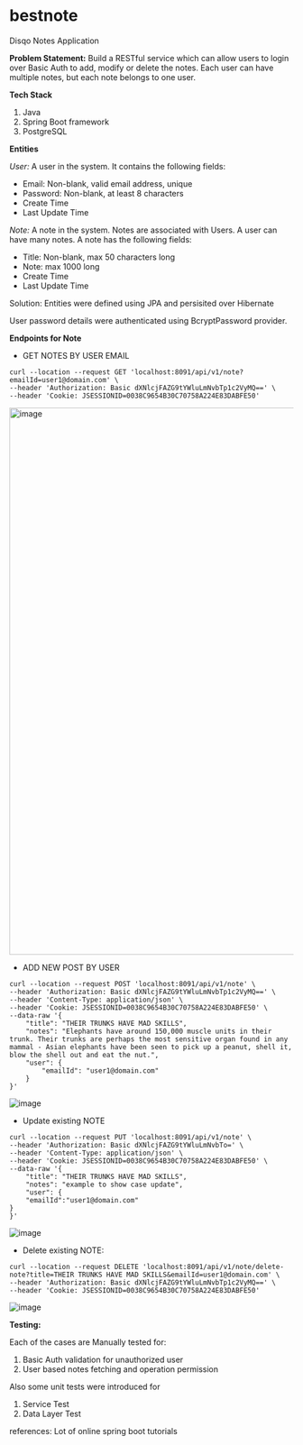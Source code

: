 # bestnote
Disqo Notes Application

**Problem Statement:**
Build a RESTful service which can allow users to login over Basic Auth to add, modify or delete the notes.
Each user can have multiple notes, but each note belongs to one user.


**Tech Stack**
1. Java
2. Spring Boot framework
3. PostgreSQL


**Entities**

 *User:* 
A user in the system. It contains the following fields: 
- Email: Non-blank, valid email address, unique 
- Password: Non-blank, at least 8 characters 
- Create Time 
- Last Update Time 

 *Note:* 
A note in the system. Notes are associated with Users. A user can have many notes. A note has the  following fields: 
- Title: Non-blank, max 50 characters long 
- Note: max 1000 long 
- Create Time 
- Last Update Time 


Solution: Entities were defined using JPA and persisited over Hibernate

User password details were authenticated using BcryptPassword provider.


**Endpoints for Note**

- GET NOTES BY USER EMAIL

```
curl --location --request GET 'localhost:8091/api/v1/note?emailId=user1@domain.com' \
--header 'Authorization: Basic dXNlcjFAZG9tYWluLmNvbTp1c2VyMQ==' \
--header 'Cookie: JSESSIONID=0038C9654B30C70758A224E83DABFE50'

```
<img width="971" alt="image" src="https://user-images.githubusercontent.com/23045426/184783483-f5e21636-5a81-4ae1-a548-c1bbccd3fcf2.png">


- ADD NEW POST BY USER

```
curl --location --request POST 'localhost:8091/api/v1/note' \
--header 'Authorization: Basic dXNlcjFAZG9tYWluLmNvbTp1c2VyMQ==' \
--header 'Content-Type: application/json' \
--header 'Cookie: JSESSIONID=0038C9654B30C70758A224E83DABFE50' \
--data-raw '{
    "title": "THEIR TRUNKS HAVE MAD SKILLS",
    "notes": "Elephants have around 150,000 muscle units in their trunk. Their trunks are perhaps the most sensitive organ found in any mammal - Asian elephants have been seen to pick up a peanut, shell it, blow the shell out and eat the nut.",
    "user": {
        "emailId": "user1@domain.com"
    }
}'
```
![image](https://user-images.githubusercontent.com/23045426/184783373-fa10e834-cff2-4ca0-829f-ab25eaacd14c.png)


- Update existing NOTE 

```
curl --location --request PUT 'localhost:8091/api/v1/note' \
--header 'Authorization: Basic dXNlcjFAZG9tYWluLmNvbTo=' \
--header 'Content-Type: application/json' \
--header 'Cookie: JSESSIONID=0038C9654B30C70758A224E83DABFE50' \
--data-raw '{
    "title": "THEIR TRUNKS HAVE MAD SKILLS",
    "notes": "example to show case update",
    "user": {
    "emailId":"user1@domain.com" 
}
}'

```
![image](https://user-images.githubusercontent.com/23045426/184783671-1d5720dc-253c-41bd-afaf-91bbbfee4d15.png)



- Delete existing NOTE:

```
curl --location --request DELETE 'localhost:8091/api/v1/note/delete-note?title=THEIR TRUNKS HAVE MAD SKILLS&emailId=user1@domain.com' \
--header 'Authorization: Basic dXNlcjFAZG9tYWluLmNvbTp1c2VyMQ==' \
--header 'Cookie: JSESSIONID=0038C9654B30C70758A224E83DABFE50'
```
![image](https://user-images.githubusercontent.com/23045426/184786177-9a1d1f60-0dba-461b-ab31-de488df237b6.png)

**Testing:**

Each of the cases are Manually tested for:
1. Basic Auth validation for unauthorized user
2. User based notes fetching and operation permission

Also some unit tests were introduced for 
1. Service Test
2. Data Layer Test

references:
Lot of online spring boot tutorials

